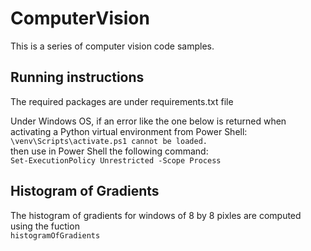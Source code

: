 # ComputerVision

This is a series of computer vision code samples.

## Running instructions

The required packages are under requirements.txt file

Under Windows OS, if an error like the one below is returned when activating a Python virtual environment from Power Shell: <br />
`
\venv\Scripts\activate.ps1 cannot be loaded.
` <br />
then use in Power Shell the following command: <br />
`
Set-ExecutionPolicy Unrestricted -Scope Process
`

## Histogram of Gradients
The histogram of gradients for windows of 8 by 8 pixles are computed using the fuction <br />
`
histogramOfGradients
`
